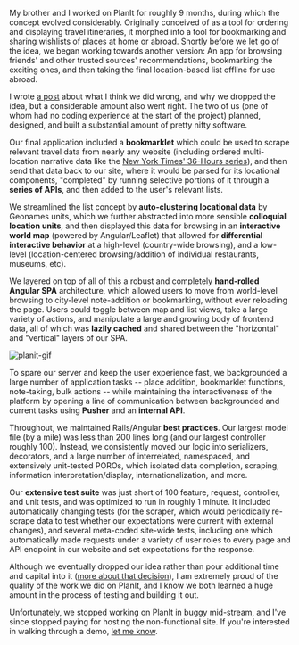 My brother and I worked on PlanIt for roughly 9 months, during which the concept evolved considerably. Originally conceived of as a tool for ordering and displaying travel itineraries, it morphed into a tool for bookmarking and sharing wishlists of places at home or abroad. Shortly before we let go of the idea, we began working towards another version: An app for browsing friends' and other trusted sources' recommendations, bookmarking the exciting ones, and then taking the final location-based list offline for use abroad.

I wrote [a post](/blog/planit-post-mortem) about what I think we did wrong, and why we dropped the idea, but a considerable amount also went right. The two of us (one of whom had no coding experience at the start of the project) planned, designed, and built a substantial amount of pretty nifty software.

Our final application included a **bookmarklet** which could be used to scrape relevant travel data from nearly any website (including ordered multi-location narrative data like the [New York Times' 36-Hours series](http://www.nytimes.com/column/36-hours)), and then send that data back to our site, where it would be parsed for its locational components, "completed" by running selective portions of it through a **series of APIs**, and then added to the user's relevant lists.

We streamlined the list concept by **auto-clustering locational data** by Geonames units, which we further abstracted into more sensible **colloquial location units**, and then displayed this data for browsing in an **interactive world map** (powered by Angular/Leaflet) that allowed for **differential interactive behavior** at a high-level (country-wide browsing), and a low-level (location-centered browsing/addition of individual restaurants, museums, etc).

We layered on top of all of this a robust and completely **hand-rolled Angular SPA** architecture, which allowed users to move from world-level browsing to city-level note-addition or bookmarking, without ever reloading the page. Users could toggle between map and list views, take a large variety of actions, and manipulate a large and growing body of frontend data, all of which was **lazily cached** and shared between the "horizontal" and "vertical" layers of our SPA.

![planit-gif](https://dl.dropboxusercontent.com/s/a7cc664bp39kzrj/planit-gif.gif?dl=0)

To spare our server and keep the user experience fast, we backgrounded a large number of application tasks -- place addition, bookmarklet functions, note-taking, bulk actions -- while maintaining the interactiveness of the platform by opening a line of communication between backgrounded and current tasks using **Pusher** and an **internal API**.

Throughout, we maintained Rails/Angular **best practices**. Our largest model file (by a mile) was less than 200 lines long (and our largest controller roughly 100). Instead, we consistently moved our logic into serializers, decorators, and a large number of interrelated, namespaced, and extensively unit-tested POROs, which isolated data completion, scraping, information interpretation/display, internationalization, and more.

Our **extensive test suite** was just short of 100 feature, request, controller, and unit tests, and was optimized to run in roughly 1 minute. It included automatically changing tests (for the scraper, which would periodically re-scrape data to test whether our expectations were current with external changes), and several meta-coded site-wide tests, including one which automatically made requests under a variety of user roles to every page and API endpoint in our website and set expectations for the response.

Although we eventually dropped our idea rather than pour additional time and capital into it ([more about that decision](/blog/planit-post-mortem)), I am extremely proud of the quality of the work we did on PlanIt, and I know we both learned a huge amount in the process of testing and building it out.

Unfortunately, we stopped working on PlanIt in buggy mid-stream, and I've since stopped paying for hosting the non-functional site. If you're interested in walking through a demo, [let me know](mailto:sashafklein@gmail.com).